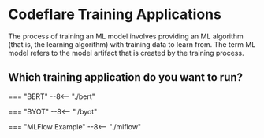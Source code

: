 # Codeflare Training Applications

The process of training an ML model involves providing an ML algorithm
(that is, the learning algorithm) with training data to learn
from. The term ML model refers to the model artifact that is created
by the training process.

## Which training application do you want to run?

=== "BERT"
    --8<-- "./bert"

=== "BYOT"
    --8<-- "./byot"

=== "MLFlow Example"
    --8<-- "./mlflow"
